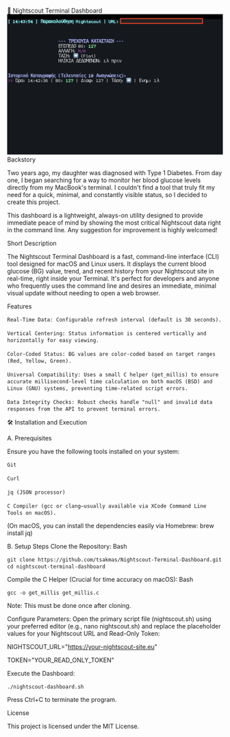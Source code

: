 🚀 Nightscout Terminal Dashboard
![Nightscout Dashboard in Terminal](./screenshot.png)
Backstory

Two years ago, my daughter was diagnosed with Type 1 Diabetes. From day one, I began searching for a way to monitor her blood glucose levels directly from my MacBook's terminal. I couldn't find a tool that truly fit my need for a quick, minimal, and constantly visible status, so I decided to create this project.

This dashboard is a lightweight, always-on utility designed to provide immediate peace of mind by showing the most critical Nightscout data right in the command line. Any suggestion for improvement is highly welcomed!

Short Description

The Nightscout Terminal Dashboard is a fast, command-line interface (CLI) tool designed for macOS and Linux users. It displays the current blood glucose (BG) value, trend, and recent history from your Nightscout site in real-time, right inside your Terminal. It's perfect for developers and anyone who frequently uses the command line and desires an immediate, minimal visual update without needing to open a web browser.

Features

    Real-Time Data: Configurable refresh interval (default is 30 seconds).

    Vertical Centering: Status information is centered vertically and horizontally for easy viewing.

    Color-Coded Status: BG values are color-coded based on target ranges (Red, Yellow, Green).

    Universal Compatibility: Uses a small C helper (get_millis) to ensure accurate millisecond-level time calculation on both macOS (BSD) and Linux (GNU) systems, preventing time-related script errors.

    Data Integrity Checks: Robust checks handle "null" and invalid data responses from the API to prevent terminal errors.

🛠️ Installation and Execution

A. Prerequisites

Ensure you have the following tools installed on your system:

    Git

    Curl

    jq (JSON processor)

    C Compiler (gcc or clang—usually available via XCode Command Line Tools on macOS).

(On macOS, you can install the dependencies easily via Homebrew: brew install jq)

B. Setup Steps
    Clone the Repository:
    Bash
    
    git clone https://github.com/tsakmas/Nightscout-Terminal-Dashboard.git
    cd nightscout-terminal-dashboard


Compile the C Helper (Crucial for time accuracy on macOS):
Bash

    gcc -o get_millis get_millis.c

Note: This must be done once after cloning.

Configure Parameters: Open the primary script file (nightscout.sh) using your preferred editor (e.g., nano nightscout.sh) and replace the placeholder values for your Nightscout URL and Read-Only Token:

NIGHTSCOUT_URL="https://your-nightscout-site.eu"

TOKEN="YOUR_READ_ONLY_TOKEN"

Execute the Dashboard:

    ./nightscout-dashboard.sh

Press Ctrl+C to terminate the program.


License

This project is licensed under the MIT License.
